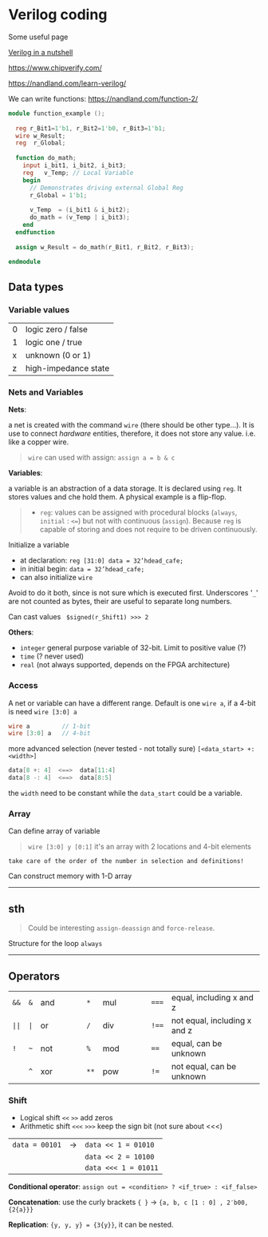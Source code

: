 # Verilog coding

Some useful page

[Verilog in a nutshell](https://www.chipverify.com/verilog/verilog-in-a-nutshell)


<https://www.chipverify.com/>

<https://nandland.com/learn-verilog/>


We can write functions: <https://nandland.com/function-2/>

```verilog
module function_example ();
 
  reg r_Bit1=1'b1, r_Bit2=1'b0, r_Bit3=1'b1;
  wire w_Result;
  reg  r_Global;
 
  function do_math;
    input i_bit1, i_bit2, i_bit3; 
    reg   v_Temp; // Local Variable
    begin
      // Demonstrates driving external Global Reg
      r_Global = 1'b1; 
       
      v_Temp  = (i_bit1 & i_bit2);
      do_math = (v_Temp | i_bit3);
    end
  endfunction
 
  assign w_Result = do_math(r_Bit1, r_Bit2, r_Bit3);
 
endmodule
```


## Data types

### Variable values

|  |                    |
|--|--------------------|
|0 |logic zero / false  |
|1 |logic one / true    |
|x |unknown (0 or 1)    |
|z |high-impedance state |


### Nets and Variables

**Nets**: 

a net is created with the command `wire` (there should be other type...). It is use to connect *hardware* entities, therefore, it does not store any value. i.e. like a copper wire.

> `wire` can used with assign: `assign a = b & c`

**Variables**:

a variable is an abstraction of a data storage. It is declared using `reg`. It stores values and che hold them. A physical example is a flip-flop.

> - `reg`: values can be assigned with procedural blocks (`always`, `initial` : `<=`) but not with continuous (`assign`). Because `reg` is capable of storing and does not require to be driven continuously.


Initialize a variable
- at declaration: `reg [31:0] data = 32’hdead_cafe;`
- in initial begin: `data = 32’hdead_cafe;`
- can also initialize `wire`

Avoid to do it both, since is not sure which is executed first. Underscores '`_`' are not counted as bytes, their are
useful to separate long numbers.

Can cast values ` $signed(r_Shift1) >>> 2`


**Others**:

- `integer` general purpose variable of 32-bit. Limit to positive value (?)
- `time` (? never used)
- `real` (not always supported, depends on the FPGA architecture)


### Access

A net or variable can have a different range. Default is one `wire a`, if a 4-bit is need `wire [3:0] a`

```verilog
wire a         // 1-bit
wire [3:0] a   // 4-bit
```

more advanced selection (never tested - not totally sure) `[<data_start> +: <width>]`
```verilog
data[8 +: 4]  <==>  data[11:4]
data[8 -: 4]  <==>  data[8:5]
```

the `width` need to be constant while the `data_start` could be a variable.

### Array

Can define array of variable
> `wire [3:0] y [0:1]` it's an array with 2 locations and 4-bit elements

```{warning}
take care of the order of the number in selection and definitions!
```

Can construct memory with 1-D array

---
## sth

> Could be interesting `assign-deassign` and `force-release`.


Structure for the loop `always`


---

## Operators

|       |      |     | | | |      |     | | | |       |                           |
|-------|------|-----|-|-|-|------|-----|-|-|-|-------|-------------------------- |
|`&&`   | `&`  | and | | | | `*`  | mul | | | | `===` | equal, including x and z  |
|`\|\|` | `\|` | or  | | | | `/`  | div | | | | `!==` | not equal, including x and z |
|`!`    | `~`  | not | | | | `%`  | mod | | | | `==`  | equal, can be unknown     |
|       | `^`  | xor | | | | `**` | pow | | | | `!=`  | not equal, can be unknown |

### Shift

- Logical shift `<<` `>>` add zeros
- Arithmetic shift `<<<` `>>>` keep the sign bit (not sure about <<<)

| | | |
|-|-|-|
| `data = 00101` | $\rightarrow$ | `data << 1 = 01010`  |
|                |               | `data << 2 = 10100`  |
|                |               | `data <<< 1 = 01011` |


**Conditional operator**: `assign out = <condition> ? <if_true> : <if_false>`

**Concatenation**: use the curly brackets `{ }` $\rightarrow$ `{a, b, c [1 : 0] , 2′b00, {2{a}}}`

**Replication**: `{y, y, y} = {3{y}}`, it can be nested.